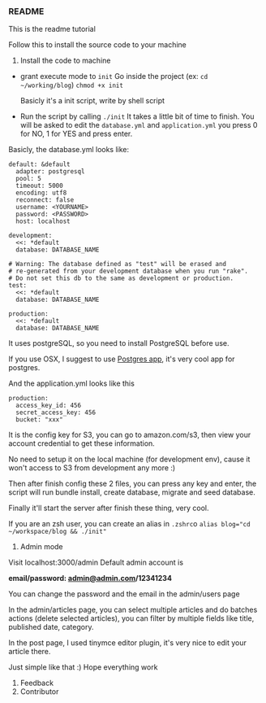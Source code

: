 ### README
This is the readme tutorial

Follow this to install the source code to your machine

1. Install the code to machine

  - grant execute mode to ``init``
    Go inside the project (ex: ``cd ~/working/blog``)
    `` chmod +x init ``

    Basicly it's a init script, write by shell script

  - Run the script by calling ``./init``
  It takes a little bit of time to finish.
  You will be asked to edit the ``database.yml`` and ``application.yml``
  you press 0 for NO, 1 for YES and press enter.

  Basicly, the database.yml looks like:

  ```
  default: &default
    adapter: postgresql
    pool: 5
    timeout: 5000
    encoding: utf8
    reconnect: false
    username: <YOURNAME>
    password: <PASSWORD>
    host: localhost

  development:
    <<: *default
    database: DATABASE_NAME

  # Warning: The database defined as "test" will be erased and
  # re-generated from your development database when you run "rake".
  # Do not set this db to the same as development or production.
  test:
    <<: *default
    database: DATABASE_NAME

  production:
    <<: *default
    database: DATABASE_NAME
  ```

  It uses postgreSQL, so you need to install PostgreSQL before use.

  If you use OSX, I suggest to use [Postgres
  app](http://postgresapp.com/), it's very cool app for postgres.

  And the application.yml looks like this

  ```
  production:
    access_key_id: 456
    secret_access_key: 456
    bucket: "xxx"
  ```

  It is the config key for S3, you can go to amazon.com/s3, then view
  your account credential to get these information.

  No need to setup it on the local machine (for development env), cause
  it won't access to S3 from development any more :)

  Then after finish config these 2 files, you can press any key and
  enter, the script will run bundle install, create database, migrate
  and seed database.

  Finally it'll start the server after finish these thing, very cool.

  If you are an zsh user, you can create an alias in ``.zshrc``o
  ``alias blog="cd ~/workspace/blog && ./init"``

1. Admin mode

  Visit localhost:3000/admin
  Default admin account is
  
  **email/password: admin@admin.com/12341234**
  
  You can change the password and the email in the admin/users page
  
  In the admin/articles page, you can select multiple articles and do
  batches actions (delete selected articles), you can filter by multiple
  fields like title, published date, category.
  
  In the post page, I used tinymce editor plugin, it's very nice to edit your article there.
  
  Just simple like that :) Hope everything work
  
1. Feedback
1. Contributor

  
  
